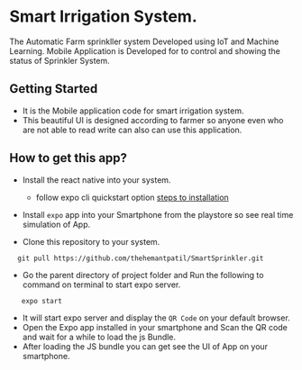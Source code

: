 # Smart Irrigation System.
The Automatic Farm sprinkller system Developed using IoT and Machine Learning. Mobile Application is Developed for to control and showing the status of Sprinkler System.

## Getting Started

- It is the Mobile application code for smart irrigation system. 
- This beautiful UI is designed according to farmer so anyone even who are not able to read write can also can use this application.

## How to get this app?
- Install the react native into your system.
   - follow expo cli quickstart option
     [steps to installation](https://reactnative.dev/docs/environment-setup)
- Install ```expo``` app into your Smartphone from the playstore so see real time simulation of App.

- Clone this repository to your system.
```code
  git pull https://github.com/thehemantpatil/SmartSprinkler.git
```
- Go the parent directory of project folder and Run the following to command on terminal to start expo server.
```react
   expo start
```
- It will start expo server and display the ```QR Code``` on your default browser.
- Open the Expo app installed in your smartphone and Scan the QR code and wait for a while to load the js Bundle.
- After loading the JS bundle you can get see the UI of App on your smartphone.

   

